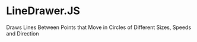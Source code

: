 # LineDrawer.JS
Draws Lines Between Points that Move in Circles of Different Sizes, Speeds and Direction
